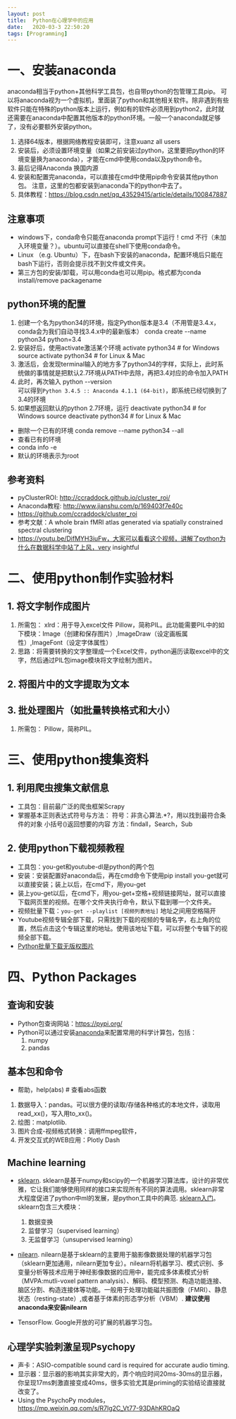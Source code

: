 ```yaml
---
layout: post
title:  Python在心理学中的应用
date:   2020-03-3 22:50:20
tags: [Programming]
---
```



# 一、安装anaconda

anaconda相当于python+其他科学工具包，也自带python的包管理工具pip。
可以将anaconda视为一个虚拟机，里面装了python和其他相关软件。除非遇到有些软件只能在特殊的python版本上运行，例如有的软件必须用到python2，此时就还需要在anaconda中配置其他版本的python环境。一般一个anaconda就足够了，没有必要额外安装python。

1. 选择64版本，根据网络教程安装即可，注意xuanz all users
2. 安装后，必须设置环境变量（如果之前安装过python，这里要把python的环境变量换为anaconda），才能在cmd中使用conda以及python命令。
3. 最后记得Anaconda 换国内源
4. 安装和配置完anaconda，可以直接在cmd中使用pip命令安装其他python包。
注意，这里的包都安装到anaconda下的python中去了。
5. 具体教程：https://blog.csdn.net/qq_43529415/article/details/100847887


## 注意事项
* windows下，conda命令只能在anaconda prompt下运行！cmd 不行（未加入环境变量？）。ubuntu可以直接在shell下使用conda命令。
* Linux （e.g. Ubuntu）下，在bash下安装的anaconda，配置环境后只能在bash下运行，否则会提示找不到文件或文件夹。
* 第三方包的安装/卸载，可以用conda也可以用pip。格式都为conda install/remove packagename

 
## python环境的配置


1. 创建一个名为python34的环境，指定Python版本是3.4（不用管是3.4.x，conda会为我们自动寻找3.4.x中的最新版本）
conda create --name python34 python=3.4
2. 安装好后，使用activate激活某个环境
activate python34 # for Windows
source activate python34 # for Linux & Mac
3. 激活后，会发现terminal输入的地方多了python34的字样，实际上，此时系统做的事情就是把默认2.7环境从PATH中去除，再把3.4对应的命令加入PATH
4. 此时，再次输入
python --version  
可以得到`Python 3.4.5 :: Anaconda 4.1.1 (64-bit)`，即系统已经切换到了3.4的环境
5. 如果想返回默认的python 2.7环境，运行
deactivate python34 # for Windows
source deactivate python34 # for Linux & Mac

* 删除一个已有的环境
conda remove --name python34 --all
* 查看已有的环境  
* conda info -e
* 默认的环境表示为root


## 参考资料

* pyClusterROI: http://ccraddock.github.io/cluster_roi/
* Anaconda教程: http://www.jianshu.com/p/169403f7e40c
* https://github.com/ccraddock/cluster_roi
* 参考文献：A whole brain fMRI atlas generated via spatially constrained spectral clustering
* https://youtu.be/DifMYH3iuFw，大家可以看看这个视频，讲解了python为什么在数据科学中站了上风，very insightful


# 二、使用python制作实验材料

## 1. 将文字制作成图片

1. 所需包：
    xlrd：用于导入excel文件
    Pillow，简称PIL。此功能需要PIL中的如下模块：Image（创建和保存图片）,ImageDraw（设定画板属性）,ImageFont（设定字体属性）
2. 思路：将需要转换的文字整理成一个Excel文件，python遍历读取excel中的文字，然后通过PIL包image模块将文字绘制为图片。

## 2. 将图片中的文字提取为文本

## 3. 批处理图片（如批量转换格式和大小）

1. 所需包：
    Pillow，简称PIL。

# 三、使用python搜集资料

## 1. 利用爬虫搜集文献信息

* 工具包：目前最广泛的爬虫框架Scrapy
* 掌握基本正则表达式符号与方法：
    符号：非贪心算法.*?，用以找到最符合条件的对象 小括号()返回想要的内容
	方法：findall，Search，Sub



## 2. 使用python下载视频教程

* 工具包：you-get和youtube-dl是python的两个包
* 安装：安装配置好anaconda后，再在cmd命令下使用pip install you-get就可以直接安装；装上以后，在cmd下，用you-get
* 装上you-get以后，在cmd下，用you-get+空格+视频链接网址，就可以直接下载网页里的视频。在哪个文件夹执行命令，默认下载到哪一个文件夹。
* 视频批量下载：``you-get --playlist [视频列表地址]`` 地址之间用空格隔开
* Youtube视频专辑全部下载，只需找到下载的视频的专辑名字，右上角的位置，然后点击这个专辑这里的地址。使用该地址下载，可以将整个专辑下的视频全部下载。
* [Python批量下载无版权图片](https://mp.weixin.qq.com/s/3iSvZ9bLHkY1umGdXDOp4g)



# 四、Python Packages

## 查询和安装
* Python包查询网站：https://pypi.org/
* Python可以通过安装[anaconda](http://shuaidong.site/programming/2017/10/31/Anaconda-Python/)来配置常用的科学计算包，包括：
   1. numpy
   2. pandas

## 基本包和命令
* 帮助，help(abs)  # 查看abs函数
1. 数据导入：pandas。可以很方便的读取/存储各种格式的本地文件，读取用read_xx()，写入用to_xx()。
2. 绘图：matplotlib.
3. 图片合成-视频格式转换：调用ffmpeg软件，
4. 开发交互式的WEB应用：Plotly Dash

## Machine learning
* [sklearn](http://scikit-learn.org/). sklearn是基于numpy和scipy的一个机器学习算法库，设计的非常优雅，它让我们能够使用同样的接口来实现所有不同的算法调用。sklearn非常大程度促进了python中ml的发展，是python工具中的典范. [sklearn入门](https://www.jianshu.com/p/cd5a929bec33)。sklearn包含三大模块：
   1. 数据变换
   2. 监督学习（supervised learning）
   3. 无监督学习（unsupervised learning）

* [nilearn](http://nilearn.github.io/). nilearn是基于sklearn的主要用于脑影像数据处理的机器学习包（sklearn更加通用，nilearn更加专业）。nilearn将机器学习、模式识别、多变量分析等技术应用于神经影像数据的应用中，能完成多体素模式分析（MVPA:mutli-voxel pattern analysis）、解码、模型预测、构造功能连接、脑区分割、构造连接体等功能。一般用于处理功能磁共振图像（FMRI）、静息状态（resting-state）,或者基于体素的形态学分析（VBM）. **建议使用anaconda来安装nilearn**

* TensorFlow. Google开放的可扩展的机器学习包。

## 心理学实验刺激呈现Psychopy

* 声卡：ASIO-compatible sound card is required for accurate audio timing.
* 显示器：显示器的影响其实非常大的，弄个响应时间20ms-30ms的显示器，你呈现17ms刺激直接变成40ms，很多实验尤其是priming的实验结论直接就改变了。
* Using the PsychoPy modules，https://mp.weixin.qq.com/s/R7lg2C_Vt77-93DAhKROaQ

